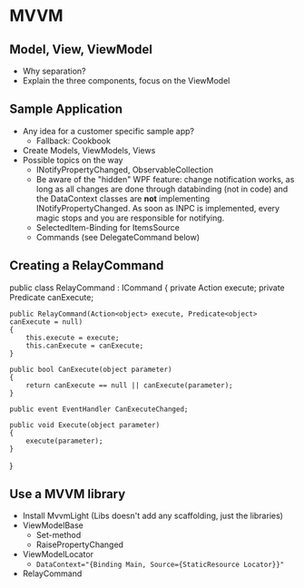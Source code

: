 # MVVM

## Model, View, ViewModel
* Why separation?
* Explain the three components, focus on the ViewModel

## Sample Application
* Any idea for a customer specific sample app?
  * Fallback: Cookbook
* Create Models, ViewModels, Views
* Possible topics on the way
  * INotifyPropertyChanged, ObservableCollection
  * Be aware of the "hidden" WPF feature: change notification works, as long as all changes are done through databinding (not in code) and the DataContext classes are **not** implementing INotifyPropertyChanged. As soon as INPC is implemented, every magic stops and you are responsible for notifying.
  * SelectedItem-Binding for ItemsSource
  * Commands (see DelegateCommand below)

## Creating a RelayCommand

public class RelayCommand : ICommand
{
    private Action<object> execute;
    private Predicate<object> canExecute;

    public RelayCommand(Action<object> execute, Predicate<object> canExecute = null)
    {
        this.execute = execute;
        this.canExecute = canExecute;
    }

    public bool CanExecute(object parameter)
    {
        return canExecute == null || canExecute(parameter);
    }

    public event EventHandler CanExecuteChanged;

    public void Execute(object parameter)
    {
        execute(parameter);
    }
}

## Use a MVVM library
* Install MvvmLight (Libs doesn't add any scaffolding, just the libraries)
* ViewModelBase
  * Set-method
  * RaisePropertyChanged
* ViewModelLocator
  * ``` DataContext="{Binding Main, Source={StaticResource Locator}}" ```
* RelayCommand

